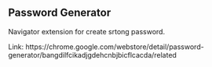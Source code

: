 <h2></strong>Password Generator</strong></h2>

<p>Navigator extension for create srtong password.</p>

<p>Link: https://chrome.google.com/webstore/detail/password-generator/bangdilfcikadjgdehcnbjbicflcacda/related</p>

